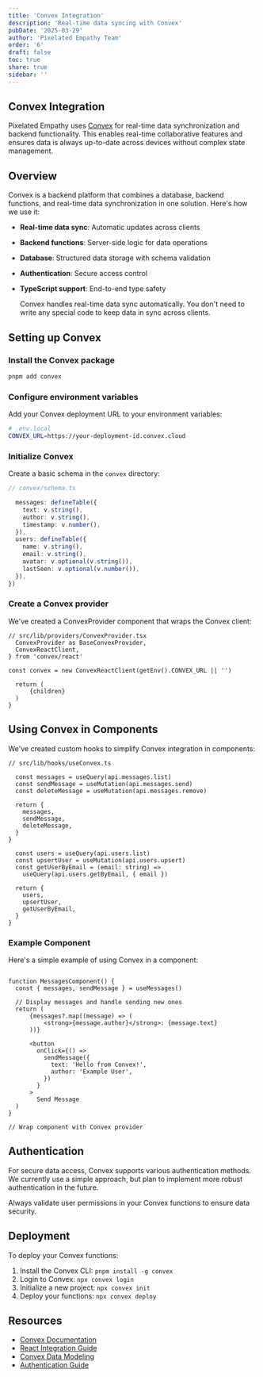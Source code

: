 ```yaml
---
title: 'Convex Integration'
description: 'Real-time data syncing with Convex'
pubDate: '2025-03-29'
author: 'Pixelated Empathy Team'
order: '6'
draft: false
toc: true
share: true
sidebar: ''
---
```



## Convex Integration

Pixelated Empathy uses [Convex](https://convex.dev) for real-time data synchronization and
backend functionality. This enables real-time collaborative features and ensures data is
always up-to-date across devices without complex state management.

## Overview

Convex is a backend platform that combines a database, backend functions, and
real-time data synchronization in one solution. Here's how we use it:

- **Real-time data sync**: Automatic updates across clients
- **Backend functions**: Server-side logic for data operations
- **Database**: Structured data storage with schema validation
- **Authentication**: Secure access control
- **TypeScript support**: End-to-end type safety

  Convex handles real-time data sync automatically. You don't need to write any
  special code to keep data in sync across clients.

## Setting up Convex

  ### Install the Convex package

```bash
pnpm add convex
```

### Configure environment variables

Add your Convex deployment URL to your environment variables:

```bash
# .env.local
CONVEX_URL=https://your-deployment-id.convex.cloud
```

### Initialize Convex

Create a basic schema in the `convex` directory:

```typescript
// convex/schema.ts

  messages: defineTable({
    text: v.string(),
    author: v.string(),
    timestamp: v.number(),
  }),
  users: defineTable({
    name: v.string(),
    email: v.string(),
    avatar: v.optional(v.string()),
    lastSeen: v.optional(v.number()),
  }),
})
```

### Create a Convex provider

We've created a ConvexProvider component that wraps the Convex client:

```tsx
// src/lib/providers/ConvexProvider.tsx
  ConvexProvider as BaseConvexProvider,
  ConvexReactClient,
} from 'convex/react'

const convex = new ConvexReactClient(getEnv().CONVEX_URL || '')

  return (
      {children}
  )
}
```


## Using Convex in Components

We've created custom hooks to simplify Convex integration in components:

```tsx
// src/lib/hooks/useConvex.ts

  const messages = useQuery(api.messages.list)
  const sendMessage = useMutation(api.messages.send)
  const deleteMessage = useMutation(api.messages.remove)

  return {
    messages,
    sendMessage,
    deleteMessage,
  }
}

  const users = useQuery(api.users.list)
  const upsertUser = useMutation(api.users.upsert)
  const getUserByEmail = (email: string) =>
    useQuery(api.users.getByEmail, { email })

  return {
    users,
    upsertUser,
    getUserByEmail,
  }
}
```

### Example Component

Here's a simple example of using Convex in a component:

```tsx

function MessagesComponent() {
  const { messages, sendMessage } = useMessages()

  // Display messages and handle sending new ones
  return (
      {messages?.map((message) => (
          <strong>{message.author}</strong>: {message.text}
      ))}

      <button
        onClick={() =>
          sendMessage({
            text: 'Hello from Convex!',
            author: 'Example User',
          })
        }
      >
        Send Message
  )
}

// Wrap component with Convex provider
```

## Authentication

For secure data access, Convex supports various authentication methods. We currently use a
simple approach, but plan to implement more robust authentication in the future.

  Always validate user permissions in your Convex functions to ensure data
  security.

## Deployment

To deploy your Convex functions:

1. Install the Convex CLI: `pnpm install -g convex`
2. Login to Convex: `npx convex login`
3. Initialize a new project: `npx convex init`
4. Deploy your functions: `npx convex deploy`

## Resources

- [Convex Documentation](https://docs.convex.dev)
- [React Integration Guide](https://docs.convex.dev/react)
- [Convex Data Modeling](https://docs.convex.dev/database/schemas)
- [Authentication Guide](https://docs.convex.dev/auth)
